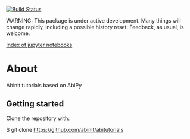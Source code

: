 [![Build Status](https://travis-ci.org/abinit/abitutorials.svg?branch=master)](https://travis-ci.org/abinit/abitutorials)

WARNING: This package is under active development. Many things will change rapidly, 
including a possible history reset. 
Feedback, as usual, is welcome.  

[Index of jupyter notebooks](https://nbviewer.jupyter.org/github/abinit/abitutorials/blob/master/abitutorials/index.ipynb)

About
=====

Abinit tutorials based on AbiPy

## Getting started

<!--
The version at the Python Package Index (PyPI) is always the latest stable release
that can be installed with::

    pip install abipy
-->

Clone the repository with:

   $ git clone https://github.com/abinit/abitutorials
